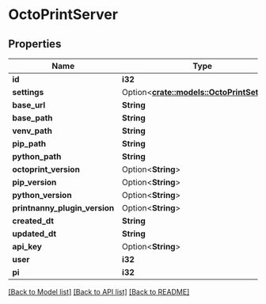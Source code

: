 # OctoPrintServer

## Properties

Name | Type | Description | Notes
------------ | ------------- | ------------- | -------------
**id** | **i32** |  | [readonly]
**settings** | Option<[**crate::models::OctoPrintSettings**](OctoPrintSettings.md)> |  | [readonly]
**base_url** | **String** |  | 
**base_path** | **String** |  | 
**venv_path** | **String** |  | 
**pip_path** | **String** |  | 
**python_path** | **String** |  | 
**octoprint_version** | Option<**String**> |  | [optional]
**pip_version** | Option<**String**> |  | [optional]
**python_version** | Option<**String**> |  | [optional]
**printnanny_plugin_version** | Option<**String**> |  | [optional]
**created_dt** | **String** |  | [readonly]
**updated_dt** | **String** |  | [readonly]
**api_key** | Option<**String**> |  | [optional]
**user** | **i32** |  | [readonly]
**pi** | **i32** |  | 

[[Back to Model list]](../README.md#documentation-for-models) [[Back to API list]](../README.md#documentation-for-api-endpoints) [[Back to README]](../README.md)


